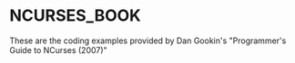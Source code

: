 # NCURSES_BOOK
These are the coding examples provided by Dan Gookin's "Programmer's Guide to NCurses (2007)"
